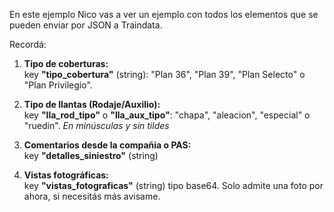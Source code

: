 En este ejemplo Nico vas a ver un ejemplo con todos los elementos que se pueden enviar por JSON a Traindata.

Recordá:
1. <b>Tipo de coberturas:</b><br>
   key <b>"tipo_cobertura"</b> (string): "Plan 36", "Plan 39", "Plan Selecto" o "Plan Privilegio".

2. <b>Tipo de llantas (Rodaje/Auxilio):</b><br>
   key <b>"lla_rod_tipo"</b> o <b>"lla_aux_tipo"</b>: "chapa", "aleacion", "especial" o "ruedin". <i>En minúsculas y sin tildes</i>

3. <b>Comentarios desde la compañia o PAS:</b><br>
   key <b>"detalles_siniestro"</b> (string)

4. <b>Vistas fotográficas:</b><br>
   key <b>"vistas_fotograficas"</b> (string) tipo base64. Solo admite una foto por ahora, si necesitás más avisame.
